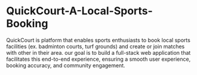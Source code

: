 # QuickCourt-A-Local-Sports-Booking
QuickCourt is platform that enables sports enthusiasts to book local sports facilities (ex. badminton courts, turf grounds) and create or join matches with other in their area. our goal is to build a full-stack web application that facilitates this end-to-end experience, ensuring a smooth user experience, booking accuracy, and community engagement.
